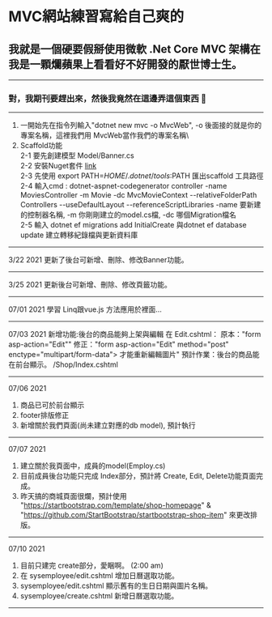 # MVC網站練習寫給自己爽的
## 我就是一個硬要假掰使用微軟 \.Net Core MVC 架構在我是一顆爛蘋果上看看好不好開發的厭世博士生。
---
### 對，我期刊要趕出來，然後我竟然在這邊弄這個東西 🤪
---
1. 一開始先在指令列輸入"dotnet new mvc -o MvcWeb", -o 後面接的就是你的專案名稱，這裡我們用 MvcWeb當作我們的專案名稱\\
2. Scaffold功能 \
    2-1 要先創建模型 Model/Banner.cs\
    2-2 安裝Nuget套件 [link](https://docs.microsoft.com/zh-tw/aspnet/core/tutorials/first-mvc-app/adding-model?view=aspnetcore-5.0&tabs=visual-studio-code)\
    2-3 先使用 export PATH=$HOME/.dotnet/tools:$PATH 匯出scaffold 工具路徑\
    2-4 輸入cmd : 
    dotnet-aspnet-codegenerator controller -name MoviesController -m Movie -dc MvcMovieContext --relativeFolderPath Controllers --useDefaultLayout --referenceScriptLibraries
    -name 要新建的控制器名稱, -m 你剛剛建立的model.cs檔, -dc 哪個Migration檔名\
    2-5 輸入 dotnet ef migrations add InitialCreate 與dotnet ef database update 建立轉移紀錄檔與更新資料庫

---
3/22 2021 更新了後台可新增、刪除、修改Banner功能。

---

3/25 2021 更新後台可新增、刪除、修改頁籤功能。

---
07/01 2021
學習 Linq跟vue.js 方法應用於裡面...

---
07/03 2021
新增功能:後台的商品能夠上架與編輯
在 Edit.cshtml：
原本："form asp-action="Edit""
修正："form asp-action="Edit" method="post" enctype="multipart/form-data"> 才能重新編輯圖片"
預計作業：後台的商品能在前台顯示。 /Shop/Index.cshtml

---
07/06 2021
1. 商品已可於前台顯示
2. footer排版修正
3. 新增關於我們頁面(尚未建立對應的db model), 預計執行

---
07/07 2021
1. 建立關於我頁面中，成員的model(Employ.cs)
2. 目前成員後台功能只完成 Index部分，預計將 Create, Edit, Delete功能頁面完成。
3. 昨天搞的商城頁面很爛，預計使用 "https://startbootstrap.com/template/shop-homepage" & "https://github.com/StartBootstrap/startbootstrap-shop-item" 來更改排版。
---
07/10 2021
1. 目前只建完 create部分，愛睏啊。 (2:00 am)
2. 在 sysemployee/edit.cshtml 增加日曆選取功能。
3. sysemployee/edit.cshtml 顯示舊有的生日日期與圖片名稱。
4. sysemployee/create.cshtml 新增日曆選取功能。 

---